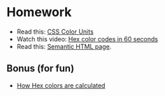 # Homework

* Read this: [CSS Color Units](https://marksheet.io/css-color-units.html)
* Watch this video: [Hex color codes in 60 seconds](https://www.youtube.com/watch?v=c56x1aj2CPA)
* Read this: [Semantic HTML page](https://internetingishard.com/html-and-css/semantic-html/).

## Bonus (for fun)
  * [How Hex colors are calculated](https://appendto.com/2017/02/rgb-to-hex-understanding-the-major-web-color-codes/)